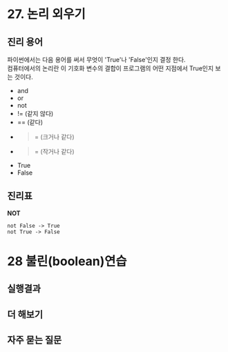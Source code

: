 # 27. 논리 외우기

## 진리 용어
파이썬에서는 다음 용어를 써서 무엇이 'True'나 'False'인지 결정 한다.  
컴퓨터에서의 논리란 이 기호화 변수의 결합이 프로그램의 어떤 지점에서 True인지 보는 것이다.  

- and
- or
- not 
- != (같지 않다)  
- == (같다)  
- >= (크거나 같다)  
- >= (작거나 같다)  
- True  
- False  

## 진리표

**NOT**
```
not False -> True  
not True -> False  
```




# 28 불린(boolean)연습


## 실행결과

## 더 해보기

## 자주 묻는 질문

